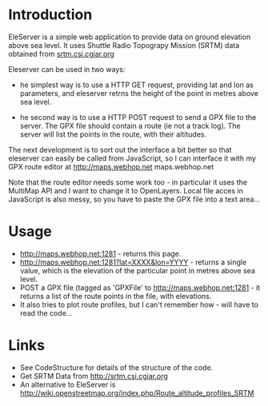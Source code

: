 # Introduction #

EleServer is a simple web application to provide data on ground elevation
above sea level.  It uses Shuttle Radio Topograpy Mission (SRTM) data obtained
from [srtm.csi.cgiar.org](http://srtm.csi.cgiar.org)

Eleserver can be used in two ways:
  * he simplest way is to use a HTTP GET request, providing lat and lon as parameters, and eleserver retrns the height of the point in metres above sea level.

  * he second way is to use a HTTP POST request to send a GPX file to the server.  The GPX file should contain a route (ie not a track log). The server will list the points in the route, with their altitudes.

The next development is to sort out the interface a bit better so that
eleserver can easily be called from JavaScript, so I can interface it
with my GPX route editor at
http://maps.webhop.net maps.webhop.net

Note that the route
editor needs some work too - in particular it uses the MultiMap API and I
want to change it to OpenLayers.  Local file acces in JavaScript is also messy,
so you have to paste the GPX file into a text area...

# Usage #

  * http://maps.webhop.net:1281 - returns this page.
  * http://maps.webhop.net:1281?lat=XXXX&lon=YYYY - returns a single value, which is the elevation of the particular point in metres above sea level.
  * POST a GPX file (tagged as 'GPXFile' to http://maps.webhop.net:1281 - it returns a list of the route points in the file, with elevations.
  * It also tries to plot route profiles, but I can't remember how - will have to read the code...

# Links #
  * See CodeStructure for details of the structure of the code.
  * Get SRTM Data from http://srtm.csi.cgiar.org
  * An alternative to EleServer is http://wiki.openstreetmap.org/index.php/Route_altitude_profiles_SRTM